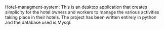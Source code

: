Hotel-managment-system: This is an desktop application that creates simplicity for the hotel owners and workers to manage the various activities taking place in their hotels. The project has been written entirely in python and the database used is Mysql.
